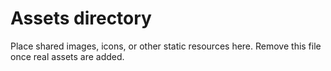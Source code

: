 # Assets directory

Place shared images, icons, or other static resources here. Remove this file once real assets are added.
